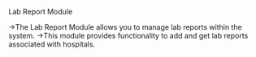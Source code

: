 Lab Report Module

->The Lab Report Module allows you to manage lab reports within the system. 
->This module provides functionality to add and get lab reports associated with hospitals.